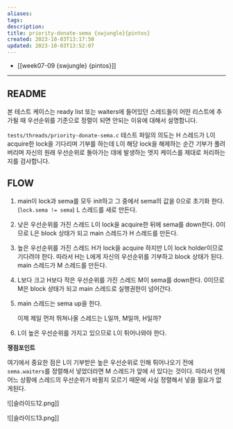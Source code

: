 ```yaml
---
aliases: 
tags: 
description:
title: priority-donate-sema {swjungle}{pintos}
created: 2023-10-03T13:17:50
updated: 2023-10-03T13:52:07
---
```

- [[week07-09 {swjungle} {pintos}]]
___

## README

본 테스트 케이스는 ready list 또는 waiters에 들어있던 스레드들이 어떤 리스트에 추가될 때 우선순위를 기준으로 정렬이 되면 안되는 이유에 대해서 설명합니다.

`tests/threads/priority-donate-sema.c` 테스트 파일의 의도는 H 스레드가 L이 acquire한 lock을 기다리며 기부를 하는데 L이 해당 lock을 해제하는 순간 기부가 풀려버리며 자신의 원래 우선순위로 돌아가는 데에 발생하는 엣지 케이스를 제대로 처리하는지를 검사합니다.

## FLOW

1. main이 lock과 sema를 모두 init하고 그 중에서 sema의 값을 0으로 초기화 한다. (`lock.sema != sema`) L 스레드를 새로 만든다.
2. 낮은 우선순위를 가진 스레드 L이 lock을 acquire한 뒤에 sema를 down한다. 0이므로 L은 block 상태가 되고 main 스레드가 H 스레드를 만든다.
3. 높은 우선순위를 가진 스레드 H가 lock을 acquire 하지만 L이 lock holder이므로 기다려야 한다. 따라서 H는 L에게 자신의 우선순위를 기부하고 block 상태가 된다. main 스레드가 M 스레드를 만든다.
4. L보다 크고 H보다 작은 우선순위를 가진 스레드 M이 sema를 down한다. 0이므로 M은 block 상태가 되고 main 스레드로 실행권한이 넘어간다.
5. main 스레드는 sema up을 한다.

	이제 제일 먼저 뛰쳐나올 스레드는 L일까, M일까, H일까?

6. L이 높은 우선순위를 가지고 있으므로 L이 튀어나와야 한다.

**쟁점포인트**

여기에서 중요한 점은 L이 기부받은 높은 우선순위로 인해 튀어나오기 전에 `sema.waiters`를 정렬해서 넣었더라면 M 스레드가 앞에 서 있다는 것이다. 따라서 언제 어느 상황에 스레드의 우선순위가 바뀔지 모르기 때문에 사실 정렬해서 넣을 필요가 없게된다.

![[슬라이드12.png]]

![[슬라이드13.png]]
